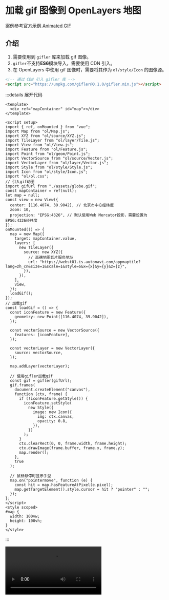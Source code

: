 # 加载 gif 图像到 OpenLayers 地图

案例参考[官方示例 Animated GIF](https://openlayers.org/en/latest/examples/animated-gif.html)

## 介绍

1. 需要使用到 `gifler` 库来加载 gif 图像。
2. `gifler`不支持**ES6**模块导入，需要使用 CDN 引入。
3. 在 OpenLayers 中使用 gif 图像时，需要将其作为 `ol/style/Icon` 的图像源。

```html
<!-- 通过 CDN 引入 gifler 库 -->
<script src="https://unpkg.com/gifler@0.1.0/gifler.min.js"></script>
```

:::details 展开代码

```vue
<template>
  <div ref="mapContainer" id="map"></div>
</template>

<script setup>
import { ref, onMounted } from "vue";
import Map from "ol/Map.js";
import XYZ from "ol/source/XYZ.js";
import TileLayer from "ol/layer/Tile.js";
import View from "ol/View.js";
import Feature from "ol/Feature.js";
import Point from "ol/geom/Point.js";
import VectorSource from "ol/source/Vector.js";
import VectorLayer from "ol/layer/Vector.js";
import Style from "ol/style/Style.js";
import Icon from "ol/style/Icon.js";
import "ol/ol.css";
// 引入gif动图
import gifUrl from "./assets/globe.gif";
const mapContainer = ref(null);
let map = null;
const view = new View({
  center: [116.4074, 39.9042], // 北京市中心经纬度
  zoom: 10,
  projection: "EPSG:4326", // 默认使用Web Mercator投影，需要设置为EPSG:4326经纬度
});
onMounted(() => {
  map = new Map({
    target: mapContainer.value,
    layers: [
      new TileLayer({
        source: new XYZ({
          // 高德地图瓦片服务地址
          url: "https://webst01.is.autonavi.com/appmaptile?lang=zh_cn&size=1&scale=1&style=6&x={x}&y={y}&z={z}",
        }),
      }),
    ],
    view,
  });
  loadGif();
});
// 加载gif
const loadGif = () => {
  const iconFeature = new Feature({
    geometry: new Point([116.4074, 39.9042]),
  });

  const vectorSource = new VectorSource({
    features: [iconFeature],
  });

  const vectorLayer = new VectorLayer({
    source: vectorSource,
  });

  map.addLayer(vectorLayer);

  // 使用gifler加载gif
  const gif = gifler(gifUrl);
  gif.frames(
    document.createElement("canvas"),
    function (ctx, frame) {
      if (!iconFeature.getStyle()) {
        iconFeature.setStyle(
          new Style({
            image: new Icon({
              img: ctx.canvas,
              opacity: 0.8,
            }),
          })
        );
      }
      ctx.clearRect(0, 0, frame.width, frame.height);
      ctx.drawImage(frame.buffer, frame.x, frame.y);
      map.render();
    },
    true
  );

  // 鼠标悬停时显示手型
  map.on("pointermove", function (e) {
    const hit = map.hasFeatureAtPixel(e.pixel);
    map.getTargetElement().style.cursor = hit ? "pointer" : "";
  });
};
</script>
<style scoped>
#map {
  width: 100vw;
  height: 100vh;
}
</style>
```

:::

<video controls>
  <source src="./assets/15_gif动画.mp4" type="video/mp4" />
  您的浏览器不支持HTML5视频标签。
</video>
